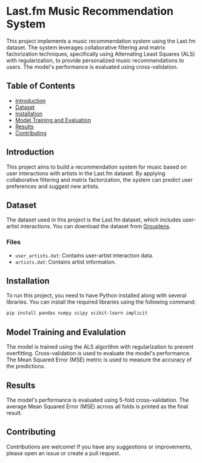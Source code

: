 # Last.fm Music Recommendation System

This project implements a music recommendation system using the Last.fm dataset. The system leverages collaborative filtering and matrix factorization techniques, specifically using Alternating Least Squares (ALS) with regularization, to provide personalized music recommendations to users. The model's performance is evaluated using cross-validation.

## Table of Contents
- [Introduction](#introduction)
- [Dataset](#dataset)
- [Installation](#installation)
- [Model Training and Evaluation](#model-training-and-evaluation)
- [Results](#results)
- [Contributing](#contributing) 

## Introduction
This project aims to build a recommendation system for music based on user interactions with artists in the Last.fm dataset. By applying collaborative filtering and matrix factorization, the system can predict user preferences and suggest new artists.

## Dataset
The dataset used in this project is the Last.fm dataset, which includes user-artist interactions. You can download the dataset from [Grouplens](https://grouplens.org/datasets/hetrec-2011/).

### Files
- `user_artists.dat`: Contains user-artist interaction data.
- `artists.dat`: Contains artist information.

## Installation
To run this project, you need to have Python installed along with several libraries. You can install the required libraries using the following command:

```bash
pip install pandas numpy scipy scikit-learn implicit
```

## Model Training and Evalulation
The model is trained using the ALS algorithm with regularization to prevent overfitting. Cross-validation is used to evaluate the model's performance. The Mean Squared Error (MSE) metric is used to measure the accuracy of the predictions.

## Results

The model's performance is evaluated using 5-fold cross-validation. The average Mean Squared Error (MSE) across all folds is printed as the final result.

## Contributing

Contributions are welcome! If you have any suggestions or improvements, please open an issue or create a pull request.
